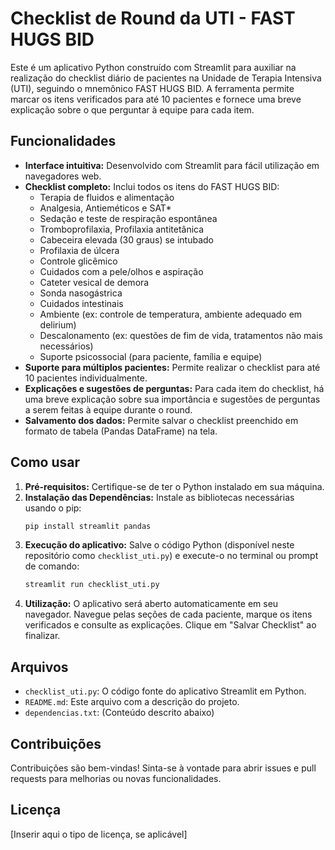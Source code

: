 # Checklist de Round da UTI - FAST HUGS BID

Este é um aplicativo Python construído com Streamlit para auxiliar na realização do checklist diário de pacientes na Unidade de Terapia Intensiva (UTI), seguindo o mnemônico FAST HUGS BID. A ferramenta permite marcar os itens verificados para até 10 pacientes e fornece uma breve explicação sobre o que perguntar à equipe para cada item.

## Funcionalidades

* **Interface intuitiva:** Desenvolvido com Streamlit para fácil utilização em navegadores web.
* **Checklist completo:** Inclui todos os itens do FAST HUGS BID:
    * Terapia de fluidos e alimentação
    * Analgesia, Antieméticos e SAT*
    * Sedação e teste de respiração espontânea
    * Tromboprofilaxia, Profilaxia antitetânica
    * Cabeceira elevada (30 graus) se intubado
    * Profilaxia de úlcera
    * Controle glicêmico
    * Cuidados com a pele/olhos e aspiração
    * Cateter vesical de demora
    * Sonda nasogástrica
    * Cuidados intestinais
    * Ambiente (ex: controle de temperatura, ambiente adequado em delirium)
    * Descalonamento (ex: questões de fim de vida, tratamentos não mais necessários)
    * Suporte psicossocial (para paciente, família e equipe)
* **Suporte para múltiplos pacientes:** Permite realizar o checklist para até 10 pacientes individualmente.
* **Explicações e sugestões de perguntas:** Para cada item do checklist, há uma breve explicação sobre sua importância e sugestões de perguntas a serem feitas à equipe durante o round.
* **Salvamento dos dados:** Permite salvar o checklist preenchido em formato de tabela (Pandas DataFrame) na tela.

## Como usar

1.  **Pré-requisitos:** Certifique-se de ter o Python instalado em sua máquina.
2.  **Instalação das Dependências:** Instale as bibliotecas necessárias usando o pip:
    ```bash
    pip install streamlit pandas
    ```
3.  **Execução do aplicativo:** Salve o código Python (disponível neste repositório como `checklist_uti.py`) e execute-o no terminal ou prompt de comando:
    ```bash
    streamlit run checklist_uti.py
    ```
4.  **Utilização:** O aplicativo será aberto automaticamente em seu navegador. Navegue pelas seções de cada paciente, marque os itens verificados e consulte as explicações. Clique em "Salvar Checklist" ao finalizar.

## Arquivos

* `checklist_uti.py`: O código fonte do aplicativo Streamlit em Python.
* `README.md`: Este arquivo com a descrição do projeto.
* `dependencias.txt`: (Conteúdo descrito abaixo)

## Contribuições

Contribuições são bem-vindas! Sinta-se à vontade para abrir issues e pull requests para melhorias ou novas funcionalidades.

## Licença

[Inserir aqui o tipo de licença, se aplicável]
